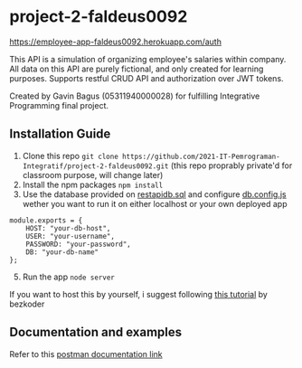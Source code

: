 # project-2-faldeus0092
https://employee-app-faldeus0092.herokuapp.com/auth

This API is a simulation of organizing employee's salaries within company. All data on this API are purely fictional, and only created for learning purposes.
Supports restful CRUD API and authorization over JWT tokens.

Created by Gavin Bagus (05311940000028) for fulfilling Integrative Programming final project.

## Installation Guide
1. Clone this repo
```git clone https://github.com/2021-IT-Pemrograman-Integratif/project-2-faldeus0092.git``` (this repo proprably private'd for classroom purpose, will change later)
2. Install the npm packages
```npm install```
3. Use the database provided on [restapidb.sql](sql/restapidb.sql) and configure [db.config.js](config/db.config.js) wether you want to run it on either localhost or your own deployed app
```
module.exports = {
    HOST: "your-db-host",
    USER: "your-username",
    PASSWORD: "your-password",
    DB: "your-db-name"
};
```
5. Run the app
```node server```

If you want to host this by yourself, i suggest following [this tutorial](https://bezkoder.com/deploy-node-js-app-heroku-cleardb-mysql/) by bezkoder

## Documentation and examples
Refer to this [postman documentation link](https://documenter.getpostman.com/view/15174748/TzXumeyp)
